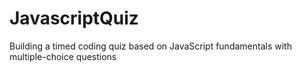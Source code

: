 # JavascriptQuiz
Building a timed coding quiz based on JavaScript fundamentals with multiple-choice questions
